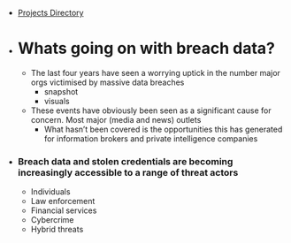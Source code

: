 - [Projects Directory](index)
- # Whats going on with breach data?
	- The last four years have seen a worrying uptick in the number major orgs victimised by massive data breaches
		- snapshot
		- visuals
	- These events have obviously been seen as a significant cause for concern. Most major (media and news) outlets
		- What hasn’t been covered is the opportunities this has generated for information brokers and private intelligence companies
- ### Breach data and stolen credentials are becoming increasingly accessible to a range of threat actors
	- Individuals
	- Law enforcement
	- Financial services
	- Cybercrime
	- Hybrid threats